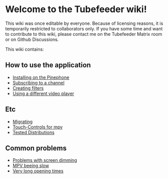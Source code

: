 # Welcome to the Tubefeeder wiki!

<!-- This wiki is open for everyone to edit, so please add any information you have found to the wiki. -->

This wiki was once editable by everyone. Because of licensing reasons, it is temporarily restricted to collaborators only.
If you have some time and want to contribute to this wiki, please contact me on the Tubefeeder Matrix room or on Github Discussions.

This wiki contains:

## How to use the application
* [Installing on the Pinephone](https://github.com/Schmiddiii/Tubefeeder/wiki/Installation)
* [Subscribing to a channel](https://github.com/Schmiddiii/Tubefeeder/wiki/Subscriptions)
* [Creating filters](https://github.com/Schmiddiii/Tubefeeder/wiki/Filters)
* [Using a different video player](https://github.com/Schmiddiii/Tubefeeder/wiki/Using-a-different-player)

## Etc
* [Migrating](https://github.com/Schmiddiii/Tubefeeder/wiki/Migrating)
* [Touch-Controls for mpv](https://github.com/Schmiddiii/Tubefeeder/wiki/Touch-Controls-for-mpv)
* [Tested Distributions](https://github.com/Schmiddiii/Tubefeeder/wiki/Tested-on)

## Common problems
* [Problems with screen dimming](https://github.com/Schmiddiii/Tubefeeder/wiki/Fix-screen-dimming)
* [MPV beeing slow](https://github.com/Schmiddiii/Tubefeeder/wiki/MPV-slow)
* [Very long opening times](https://github.com/Schmiddiii/Tubefeeder/wiki/Long-opening-times)

<!--
# Contributing

By contributing to this wiki, you confirm that this is either your work or was released under the terms of GNU FDL 1.3, CC-BY-SA-4.0, any later versions or any with these licenses compatible license. Also you agree to release it here under the terms GNU FDL 1.3 or later and CC-BY-SA-4.0 or later.
-->

